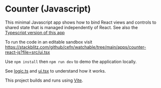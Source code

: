 # Counter (Javascript)

This minimal Javascript app shows how to bind React views and controls to shared state that is managed independently of React. See also the [Typescript version of this app](https://github.com/cefn/watchable/tree/main/apps/counter-react-ts#readme)

To run the code in an editable sandbox visit https://stackblitz.com/github/cefn/watchable/tree/main/apps/counter-react-js?file=src/ui.tsx

Use `npm install` then `npm run dev` to demo the application locally.

See [logic.ts](https://github.com/cefn/watchable/tree/main/apps/counter-react-js/src/logic.ts) and [ui.tsx](https://github.com/cefn/watchable/tree/main/apps/counter-react-js/src/ui.tsx) to understand how it works.

This project builds and runs using [Vite](https://vitejs.dev/).
